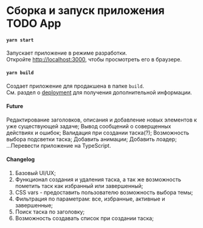 # Сборка и запуск приложения TODO App

#### `yarn start`

Запускает приложение в режиме разработки.<br />
Откройте [http://localhost:3000](http://localhost:3000), чтобы просмотреть его в браузере.

#### `yarn build`

Создает приложение для продакшена в папке `build`.<br />
См. раздел о [deployment](https://facebook.github.io/create-react-app/docs/deployment) для получения дополнительной информации.

#### Future
Редактирование заголовков, описания и добавление новых элементов к уже существующей задаче;
Вывод сообщений о соверщенных действиях и ошибок;
Валидация при создании таска(?);
Возможность выбора подсветки таска;
Добавить анимации;
Добавить лоадер;
...Перевести приложение на TypeScript.

#### Changelog
1. Базовый UI/UX;
2. Функционал создания и удаления таска, а так же возможность пометить таск как избранный или завершенный;
3. СSS vars - предоставить пользователю возможность выбора темы;
4. Фильтрация по параметрам: все, избранные, активные и завершенные;
5. Поиск таска по заголовку;
6. Возможность создавать список при создании таска;
